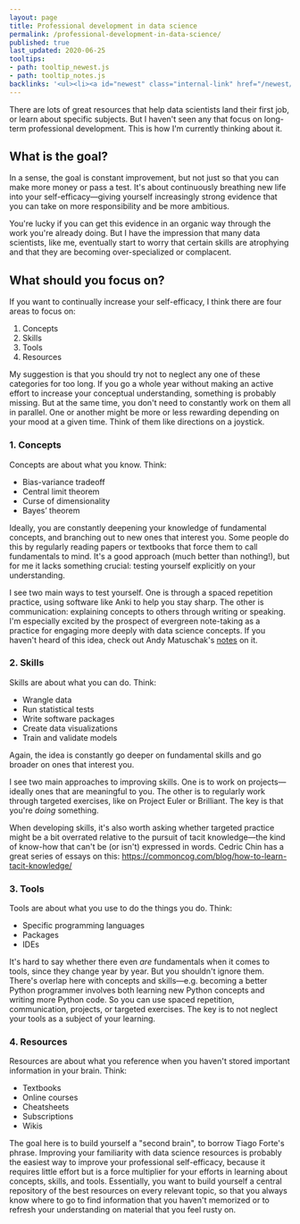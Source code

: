 ```yaml
---
layout: page
title: Professional development in data science
permalink: /professional-development-in-data-science/
published: true
last_updated: 2020-06-25
tooltips: 
- path: tooltip_newest.js
- path: tooltip_notes.js
backlinks: '<ul><li><a id="newest" class="internal-link" href="/newest/">Newest</a></li><li><a id="notes" class="internal-link" href="/notes/">Notes</a></li></ul>'
---
```


There are lots of great resources that help data scientists land their first job, or learn about specific subjects. But I haven't seen any that focus on long-term professional development. This is how I'm currently thinking about it.

## What is the goal?

In a sense, the goal is constant improvement, but not just so that you can make more money or pass a test. It's about continuously breathing new life into your self-efficacy—giving yourself increasingly strong evidence that you can take on more responsibility and be more ambitious.

You're lucky if you can get this evidence in an organic way through the work you're already doing. But I have the impression that many data scientists, like me, eventually start to worry that certain skills are atrophying and that they are becoming over-specialized or complacent.

## What should you focus on?

If you want to continually increase your self-efficacy, I think there are four areas to focus on:

1. Concepts
2. Skills
3. Tools
4. Resources

My suggestion is that you should try not to neglect any one of these categories for too long. If you go a whole year without making an active effort to increase your conceptual understanding, something is probably missing. But at the same time, you don't need to constantly work on them all in parallel. One or another might be more or less rewarding depending on your mood at a given time. Think of them like directions on a joystick.

### 1. Concepts

Concepts are about what you know. Think:

- Bias-variance tradeoff
- Central limit theorem
- Curse of dimensionality
- Bayes’ theorem

Ideally, you are constantly deepening your knowledge of fundamental concepts, and branching out to new ones that interest you. Some people do this by regularly reading papers or textbooks that force them to call fundamentals to mind. It's a good approach (much better than nothing!), but for me it lacks something crucial: testing yourself explicitly on your understanding.

I see two main ways to test yourself. One is through a spaced repetition practice, using software like Anki to help you stay sharp. The other is communication: explaining concepts to others through writing or speaking. I'm especially excited by the prospect of evergreen note-taking as a practice for engaging more deeply with data science concepts. If you haven't heard of this idea, check out Andy Matuschak's [notes](https://notes.andymatuschak.org/z4SDCZQeRo4xFEQ8H4qrSqd68ucpgE6LU155C) on it.

### 2. Skills

Skills are about what you can do. Think:

- Wrangle data
- Run statistical tests
- Write software packages
- Create data visualizations
- Train and validate models

Again, the idea is constantly go deeper on fundamental skills and go broader on ones that interest you. 

I see two main approaches to improving skills. One is to work on projects—ideally ones that are meaningful to you. The other is to regularly work through targeted exercises, like on Project Euler or Brilliant. The key is that you're *doing* something.

When developing skills, it's also worth asking whether targeted practice might be a bit overrated relative to the pursuit of tacit knowledge—the kind of know-how that can't be (or isn't) expressed in words. Cedric Chin has a great series of essays on this: https://commoncog.com/blog/how-to-learn-tacit-knowledge/

### 3. Tools

Tools are about what you use to do the things you do. Think:

- Specific programming languages
- Packages
- IDEs

It's hard to say whether there even *are* fundamentals when it comes to tools, since they change year by year. But you shouldn't ignore them. There's overlap here with concepts and skills—e.g. becoming a better Python programmer involves both learning new Python concepts and writing more Python code. So you can use spaced repetition, communication, projects, or targeted exercises. The key is to not neglect your tools as a subject of your learning.

### 4. Resources

Resources are about what you reference when you haven't stored important information in your brain. Think:

- Textbooks
- Online courses
- Cheatsheets
- Subscriptions
- Wikis

The goal here is to build yourself a "second brain", to borrow Tiago Forte's phrase. Improving your familiarity with data science resources is probably the easiest way to improve your professional self-efficacy, because it requires little effort but is a force multiplier for your efforts in learning about concepts, skills, and tools. Essentially, you want to build yourself a central repository of the best resources on every relevant topic, so that you always know where to go to find information that you haven't memorized or to refresh your understanding on material that you feel rusty on.